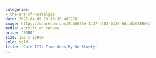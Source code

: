 ```yaml
---
categories:
- the-art-of-nostalgia
date: 2022-04-09 13:18:38.482278
image: https://ucarecdn.com/8db5675e-1c37-4f83-b136-06aa01686966/
media: acrylic on canvas
price: '3500'
size: 150 x 100cm
sold: Sold
title: 'Cafe III: Time Goes By So Slowly'
...
```

